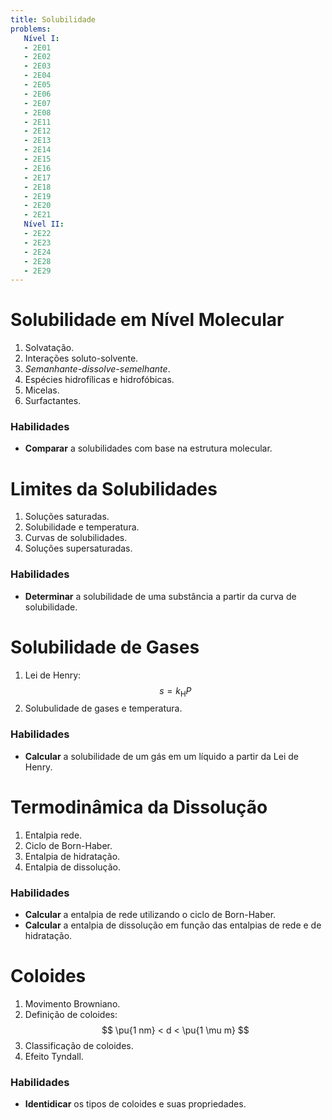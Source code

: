 ```yaml
---
title: Solubilidade
problems:
   Nível I:
   - 2E01
   - 2E02
   - 2E03
   - 2E04
   - 2E05
   - 2E06
   - 2E07
   - 2E08
   - 2E11
   - 2E12
   - 2E13
   - 2E14
   - 2E15
   - 2E16
   - 2E17
   - 2E18
   - 2E19
   - 2E20
   - 2E21
   Nível II:
   - 2E22
   - 2E23
   - 2E24
   - 2E28
   - 2E29
---
```


# Solubilidade em Nível Molecular

1. Solvatação.
2. Interações soluto-solvente.
3. *Semanhante-dissolve-semelhante*.
4. Espécies hidrofílicas e hidrofóbicas.
5. Micelas.
6. Surfactantes.

### Habilidades

- **Comparar** a solubilidades com base na estrutura molecular.

# Limites da Solubilidades

1. Soluções saturadas.
2. Solubilidade e temperatura.
3. Curvas de solubilidades.
4. Soluções supersaturadas.

### Habilidades

- **Determinar** a solubilidade de uma substância a partir da curva de solubilidade.

# Solubilidade de Gases

1. Lei de Henry:
    $$
    s = k_\text{H} P
    $$
2. Solubulidade de gases e temperatura.

### Habilidades

- **Calcular** a solubilidade de um gás em um líquido a partir da Lei de Henry.

# Termodinâmica da Dissolução

1. Entalpia rede.
2. Ciclo de Born-Haber.
3. Entalpia de hidratação.
4. Entalpia de dissolução.

### Habilidades

- **Calcular** a entalpia de rede utilizando o ciclo de Born-Haber.
- **Calcular** a entalpia de dissolução em função das entalpias de rede e de hidratação.

# Coloides

1. Movimento Browniano.
2. Definição de coloides:
    $$
    \pu{1 nm} < d < \pu{1 \mu m}
    $$
3. Classificação de coloides.
4. Efeito Tyndall.

### Habilidades

- **Identidicar** os tipos de coloides e suas propriedades.

